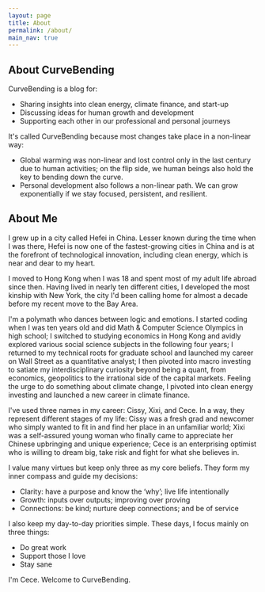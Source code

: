```yaml
---
layout: page
title: About
permalink: /about/
main_nav: true
---
```


## About CurveBending
CurveBending is a blog for:
- Sharing insights into clean energy, climate finance, and start-up
- Discussing ideas for human growth and development
- Supporting each other in our professional and personal journeys

It's called CurveBending because most changes take place in a non-linear way:
- Global warming was non-linear and lost control only in the last century due to human activities; on the flip side, we human beings also hold the key to bending down the curve.
- Personal development also follows a non-linear path. We can grow exponentially if we stay focused, persistent, and resilient.

## About Me
I grew up in a city called Hefei in China. Lesser known during the time when I was there, Hefei is now one of the fastest-growing cities in China and is at the forefront of technological innovation, including clean energy, which is near and dear to my heart.

I moved to Hong Kong when I was 18 and spent most of my adult life abroad since then. Having lived in nearly ten different cities, I developed the most kinship with New York, the city I'd been calling home for almost a decade before my recent move to the Bay Area.

I'm a polymath who dances between logic and emotions. I started coding when I was ten years old and did Math & Computer Science Olympics in high school; I switched to studying economics in Hong Kong and avidly explored various social science subjects in the following four years; I returned to my technical roots for graduate school and launched my career on Wall Street as a quantitative analyst; I then pivoted into macro investing to satiate my interdisciplinary curiosity beyond being a quant, from economics, geopolitics to the irrational side of the capital markets. Feeling the urge to do something about climate change, I pivoted into clean energy investing and launched a new career in climate finance.

I've used three names in my career: Cissy, Xixi, and Cece. In a way, they represent different stages of my life: Cissy was a fresh grad and newcomer who simply wanted to fit in and find her place in an unfamiliar world; Xixi was a self-assured young woman who finally came to appreciate her Chinese upbringing and unique experience; Cece is an enterprising optimist who is willing to dream big, take risk and fight for what she believes in.

I value many virtues but keep only three as my core beliefs. They form my inner compass and guide my decisions:
- Clarity: have a purpose and know the ‘why’; live life intentionally
- Growth: inputs over outputs; improving over proving
- Connections: be kind; nurture deep connections; and be of service
 
I also keep my day-to-day priorities simple. These days, I focus mainly on three things:
- Do great work
- Support those I love
- Stay sane

I'm Cece. Welcome to CurveBending.


  



